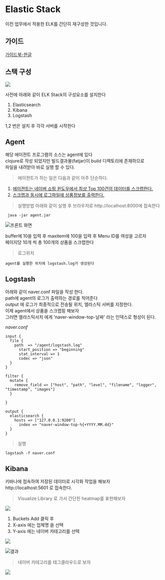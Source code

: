 # Elastic Stack

 이전 업무에서 적용한 ELK를 간단히 재구성한 것입니다.

## 가이드

[가이드북-한글](https://esbook.kimjmin.net/)

## 스택 구성

![](/images/elk-map.png)

사전에 아래와 같이 ELK Stack의 구성요소를 설치한다  
1. Elasticsearch
1. Kibana 
1. Logstash

1,2 번은 설치 후 각각 서버를 시작한다  

## Agent

해당 에이젼트 프로그램의 소스는 agent에  있다  
clojure로 작성 되었지만 빌드결과물(fatjar)이 build 디렉토리에 존재하므로  
파일을 내려받아 바로 실행 할 수 있다.  

> 에이젼트가 하는 일은 다음과 같이 아주 단순하다.    
 1. [에이젼트는 네이버 쇼핑 윈도우에서 최상 Top 100건의 데이터를 스크랩한다.](request.md)
 2. [스크랩과 동시에 로그파일에 상품정보를 출력한다.](agent-log.md)


> 실행방법 
 아래와 같이 실행 후 브라우저로 http://localhost:8000에 접속한다   
```
 java -jar agent.jar
```
![프론트 화면](/images/front.png)

buffer에 10을 입력 후 maxitem에 100을 입력 후 Menu ID를 여성을 고르자  
페이지당 10개 씩 총 100개의 상품을 스크랩한다

> 로그위치  

```
agent를 실행한 위치에 logstash.log가 생성된다
```



## Logstash

아래와 같이 naver.conf 파일을 작성 한다.  
path에 agent의 로그가 출력하는 경로를 적어준다  
output 에 로그가 최종적으로 전송될 위치, 엘라스틱 서버를 지정한다.  
이제 agent에서 상품을 스크랩핑 해보자  
그러면 엘라스틱서치 에게 'naver-window-top-날짜' 라는 인덱스로 형성이 된다.  

*naver.conf*
```
input {
  file {
    path  => "/agent/logstash.log"
      start_position => "beginning"
      stat_interval => 1
      codec => "json"
  }
}

filter {
  mutate {
    remove_field => ["host", "path", "level", "filename", "logger", "timestamp", "images"]
  }

}

output {
  elasticsearch {
    hosts => ["127.0.0.1:9200"]
      index => "naver-window-top-%{+YYYY.MM.dd}"
  }
}
```

> 실행
```
logstash -f naver.conf
```

## Kibana

키바나에 접속하여 저장된 데이터로 시각화 작업을 해보자  
http://localhost:5601 로 접속한다.


> Visualize Library 로 가서 간단힌 heatmap를 표현해보자

![](/images/visual-step1.png)

1. Buckets  Add 클릭 후
2. X-axis 에는 업체명 을 선택  
3. Y-axis 에는 네이버 카테고리를 선택

![](/images/bucket-add.png)

![결과](/images/heatmap.png)

> 네이버 카테고리를 태그클라우드로 보자

![](/images/tag-cloud.png)
